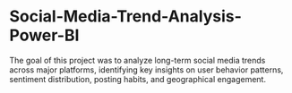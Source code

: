 # Social-Media-Trend-Analysis-Power-BI
The goal of this project was to analyze long-term social media trends across major platforms, identifying key insights on user behavior patterns, sentiment distribution, posting habits, and geographical engagement.
